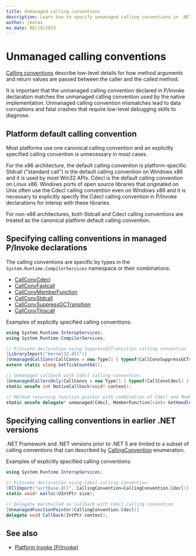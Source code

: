 ```yaml
---
title: Unmanaged calling conventions
description: Learn how to specify unmanaged calling conventions in .NET
author: jkotas
ms.date: 08/19/2023
---
```


# Unmanaged calling conventions

[Calling conventions](https://en.wikipedia.org/wiki/Calling_convention) describe low-level details for how method arguments and return values
are passed between the caller and the called method.

It is important that the unmanaged calling convention declared in P/Invoke declaration matches the unmanaged calling convention
used by the native implementation. Unmanaged calling convention mismatches lead to data corruptions and fatal crashes that require
low-level debugging skills to diagnose.

## Platform default calling convention

Most platforms use one canonical calling convention and an explicitly specified calling convention is unnecessary in most cases.

For the x86 architecture, the default calling convention is platform-specific. Stdcall ("standard call") is the default calling convention on Windows x86
and it is used by most Win32 APIs. Cdecl is the default calling convention on Linux x86. Windows ports of open source libraries that
originated on Unix often use the Cdecl calling convention even on Windows x86 and it is necessary to explicitly specify the Cdecl calling
convention in P/Invoke declarations for interop with these libraries.

For non-x86 architectures, both Stdcall and Cdecl calling conventions are treated as the canonical platform default calling convention.

## Specifying calling conventions in managed P/Invoke declarations

The calling conventions are specific by types in the `System.Runtime.CompilerServices` namespace or their combinations:

- [CallConvCdecl](xref:System.Runtime.CompilerServices.CallConvCdecl)
- [CallConvFastcall](xref:System.Runtime.CompilerServices.CallConvFastcall)
- [CallConvMemberFunction](xref:System.Runtime.CompilerServices.CallConvMemberFunction)
- [CallConvStdcall](xref:System.Runtime.CompilerServices.CallConvStdcall)
- [CallConvSuppressGCTransition](xref:System.Runtime.CompilerServices.CallConvSuppressGCTransition)
- [CallConvThiscall](xref:System.Runtime.CompilerServices.CallConvThiscall)

Examples of explicitly specified calling conventions:

```csharp
using System.Runtime.InteropServices;
using System.Runtime.CompilerServices;

// P/Invoke declaration using SuppressGCTransition calling convention
[LibraryImport("kernel32.dll")]
[UnmanagedCallConv(CallConvs = new Type[] { typeof(CallConvSuppressGCTransition) })]
extern static ulong GetTickCount64();

// Unmanaged callback with Cdecl calling convention.
[UnmanagedCallersOnly(CallConvs = new Type[] { typeof(CallConvCdecl) })]
static unsafe int NativeCallback(void* context);

// Method returning function pointer with combination of Cdecl and MemberFunction calling conventions.
static unsafe delegate* unmanaged[Cdecl, MemberFunction]<int> GetHandler();
```

## Specifying calling conventions in earlier .NET versions

.NET Framework and .NET versions prior to .NET 5 are limited to a subset of calling conventions that can described by [CallingConvention](xref:System.Runtime.InteropServices.CallingConvention) enumeration.

Examples of explicitly specified calling conventions:

```csharp
using System.Runtime.InteropServices;

// P/Invoke declaration using Cdecl calling convention
[DllImport("ucrtbase.dll", CallingConvention=CallingConvention.Cdecl)]
static void* malloc(UIntPtr size);

// Delegate marshalled as callback with Cdecl calling convention
[UnmanagedFunctionPointer(CallingConvention.Cdecl)]
delegate void Callback(IntPtr context);
```

## See also

- [Platform Invoke (P/Invoke)](pinvoke.md)
